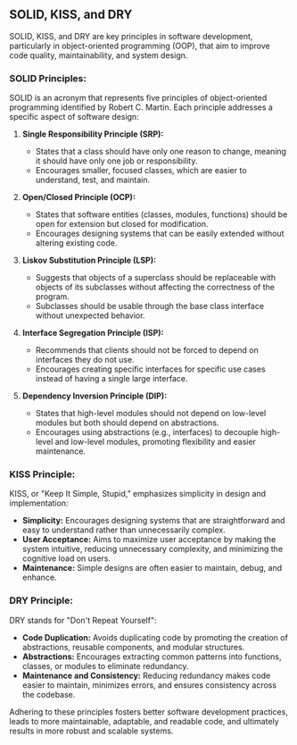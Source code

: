 
## SOLID, KISS, and DRY

SOLID, KISS, and DRY are key principles in software development, particularly in object-oriented programming (OOP), that aim to improve code quality, maintainability, and system design.

### SOLID Principles:

SOLID is an acronym that represents five principles of object-oriented programming identified by Robert C. Martin. Each principle addresses a specific aspect of software design:

1. **Single Responsibility Principle (SRP):**
   - States that a class should have only one reason to change, meaning it should have only one job or responsibility.
   - Encourages smaller, focused classes, which are easier to understand, test, and maintain.

2. **Open/Closed Principle (OCP):**
   - States that software entities (classes, modules, functions) should be open for extension but closed for modification.
   - Encourages designing systems that can be easily extended without altering existing code.

3. **Liskov Substitution Principle (LSP):**
   - Suggests that objects of a superclass should be replaceable with objects of its subclasses without affecting the correctness of the program.
   - Subclasses should be usable through the base class interface without unexpected behavior.

4. **Interface Segregation Principle (ISP):**
   - Recommends that clients should not be forced to depend on interfaces they do not use.
   - Encourages creating specific interfaces for specific use cases instead of having a single large interface.

5. **Dependency Inversion Principle (DIP):**
   - States that high-level modules should not depend on low-level modules but both should depend on abstractions.
   - Encourages using abstractions (e.g., interfaces) to decouple high-level and low-level modules, promoting flexibility and easier maintenance.

### KISS Principle:

KISS, or "Keep It Simple, Stupid," emphasizes simplicity in design and implementation:

- **Simplicity:** Encourages designing systems that are straightforward and easy to understand rather than unnecessarily complex.
- **User Acceptance:** Aims to maximize user acceptance by making the system intuitive, reducing unnecessary complexity, and minimizing the cognitive load on users.
- **Maintenance:** Simple designs are often easier to maintain, debug, and enhance.

### DRY Principle:

DRY stands for "Don't Repeat Yourself":

- **Code Duplication:** Avoids duplicating code by promoting the creation of abstractions, reusable components, and modular structures.
- **Abstractions:** Encourages extracting common patterns into functions, classes, or modules to eliminate redundancy.
- **Maintenance and Consistency:** Reducing redundancy makes code easier to maintain, minimizes errors, and ensures consistency across the codebase.

Adhering to these principles fosters better software development practices, leads to more maintainable, adaptable, and readable code, and ultimately results in more robust and scalable systems.